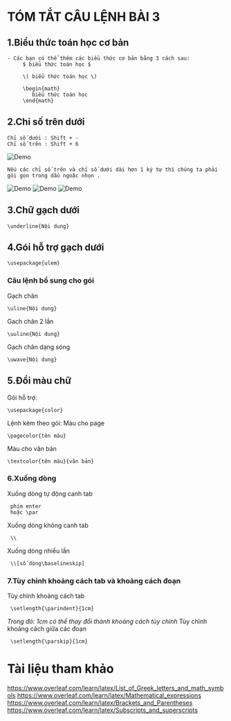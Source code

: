 # TÓM TẮT CÂU LỆNH BÀI 3
## 1.Biểu thức toán học cơ bản
    - Các bạn có thể thêm các biểu thức cơ bản bằng 3 cách sau:
         $ biểu thức toán học $
         
         \( biểu thức toán học \)
         
         \begin{math}
    	    biểu thức toán học
         \end{math}

## 2.Chỉ số trên dưới
    Chỉ số dưới : Shift + -
    Chỉ số trên : Shift + 6
   ![Demo](https://i.imgur.com/EKSLatn.png)
   
    Nếu các chỉ số trên và chỉ số dưới dài hơn 1 ký tự thì chúng ta phải gói gọn trong dấu ngoặc nhọn .
   ![Demo](https://i.imgur.com/EKSLatn.png)
 ![Demo](https://i.imgur.com/yNjtZnr.png)
 ![Demo](https://i.imgur.com/Pvm52WS.png)


## 3.Chữ gạch dưới
    \underline{Nội dung}
## 4.Gói hỗ trợ gạch dưới
    \usepackage{ulem}
### Câu lệnh bổ sung cho gói
  Gạch chân
       
    \uline{Nội dung}
  Gach chân 2 lần
  
    \uuline{Nội dung}
  Gạch chân dạng sóng
   
    \uwave{Nội dung}
## 5.Đổi màu chữ 
 Gói hỗ trợ:
 
    \usepackage{color}
 Lệnh kèm theo gói:
 Màu cho page
 
    \pagecolor{tên màu}
 Màu cho văn bản
 
    \textcolor{tên màu}{văn bản}
 
 ### 6.Xuống dòng 
 Xuống dòng tự động canh tab
   
     phím enter
     hoặc \par
 Xuống dòng không canh tab
        
     \\
 Xuống dòng nhiều lần
 
     \\[số dòng\baselineskip]
 ### 7.Tùy chỉnh khoảng cách tab và khoảng cách đoạn
 Tùy chỉnh khoảng cách tab
 
     \setlength{\parindent}{1cm}
     
 *Trong đó: 1cm có thể thay đổi thành khoảng cách tùy chỉnh*
 Tùy chỉnh khoảng cách giữa các đoạn
     
     \setlength{\parskip}{1cm}
  # Tài liệu tham khảo
   https://www.overleaf.com/learn/latex/List_of_Greek_letters_and_math_symbols
    https://www.overleaf.com/learn/latex/Mathematical_expressions
    https://www.overleaf.com/learn/latex/Brackets_and_Parentheses
    https://www.overleaf.com/learn/latex/Subscripts_and_superscripts

  

 

        
      
  
  
  
  


  
 
      

